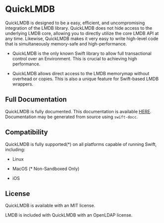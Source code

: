 # QuickLMDB

QuickLMDB is designed to be a easy, efficient, and uncompromising integration of the LMDB library. QuickLMDB does not hide access to the underlying LMDB core, allowing you to directly utilize the core LMDB API at any time. Likewise, QuickLMDB makes it very easy to write high-level code that is simultaneously memory-safe and high-performance. 

- QuickLMDB is the only known Swift library to allow full transactional control over an Environment. This is crucial to achieving high performance.

- QuickLMDB allows direct access to the LMDB memorymap without overhead or copies. This is also a unique feature for Swift-based LMDB wrappers.

## Full Documentation

QuickLMDB is fully documented. This documentation is available [HERE](https://quicklmdb.com/documentation). Documentation may be generated from source using `swift-docc`.

## Compatibility

QuickLMDB is fully supported(*) on all platforms capable of running Swift, including:

- Linux

- MacOS (* Non-Sandboxed Only)

- iOS

## License

QuickLMDB is available with an MIT license.

LMDB is included with QuickLMDB with an OpenLDAP license.
